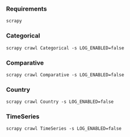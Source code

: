 ### Requirements
```
scrapy
```
### Categorical
```
scrapy crawl Categorical -s LOG_ENABLED=false
```

### Comparative
```
scrapy crawl Comparative -s LOG_ENABLED=false
```

### Country
```
scrapy crawl Country -s LOG_ENABLED=false
```

### TimeSeries
```
scrapy crawl TimeSeries -s LOG_ENABLED=false
```
